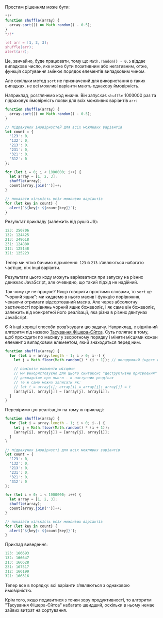 Простим рішенням може бути:

```js run
*!*
function shuffle(array) {
  array.sort(() => Math.random() - 0.5);
}
*/!*

let arr = [1, 2, 3];
shuffle(arr);
alert(arr);
```

Це, звичайно, буде працювати, тому що `Math.random() - 0.5` віддає випадкове число, яке може бути позитивним або негативним, отже, функція сортування змінює порядок елементів випадковим чином.

Але оскільки метод `sort` не призначений для використання в таких випадках, не всі можливі варіанти мають однакову ймовірність.

Наприклад, розглянемо код нижче. Він запускає `shuffle` 1000000 раз та підраховує ймовірність появи для всіх можливих варіантів `arr`:

```js run
function shuffle(array) {
  array.sort(() => Math.random() - 0.5);
}

// підрахунок імовірностей для всіх можливих варіантів
let count = {
  '123': 0,
  '132': 0,
  '213': 0,
  '231': 0,
  '321': 0,
  '312': 0
};

for (let i = 0; i < 1000000; i++) {
  let array = [1, 2, 3];
  shuffle(array);
  count[array.join('')]++;
}

// показати кількість всіх можливих варіантів
for (let key in count) {
  alert(`${key}: ${count[key]}`);
}
```

Результат прикладу (залежить від рушія JS):

```js
123: 250706
132: 124425
213: 249618
231: 124880
312: 125148
321: 125223
```

Тепер ми чітко бачимо відхилення: `123` й `213` зʼявляються набагато частіше, ніж інші варіанти.

Результати цього коду можуть варіюватися при запуску на різних движках JavaScript, але очевидно, що такий підхід не надійний.

Так чому це не працює? Якщо говорити простими словами, то `sort` це "чорний ящик": ми кидаємо в нього масив і функцію порівняння, чекаючи отримати відсортований масив. Але через абсолютну хаотичності порівнянь чорний ящик божеволіє, і як саме він божеволіє, залежить від конкретної його реалізації, яка різна в різних двигунах JavaScript.

Є й інші хороші способи розвʼязувати цю задачу. Наприклад, є відмінний алгоритм під назвою [Тасування Фішера-Єйтса](https://en.wikipedia.org/wiki/Fisher%E2%80%93Yates_shuffle). Суть полягає в тому, щоб проходити по масиву у зворотному порядку і міняти місцями кожен елемент з випадковим елементом, який знаходиться перед ним.

```js
function shuffle(array) {
  for (let i = array.length - 1; i > 0; i--) {
    let j = Math.floor(Math.random() * (i + 1)); // випадковий індекс від 0 до i

    // поміняти елементи місцями 
    // ми використовуємо для цього синтаксис "деструктивне присвоєння" 
    // докладніше про нього - в наступних розділах 
    // те ж саме можна записати як:
    // let t = array[i]; array[i] = array[j]; array[j] = t
    [array[i], array[j]] = [array[j], array[i]];
  }
}
```

Перевіримо цю реалізацію на тому ж прикладі:

```js run
function shuffle(array) {
  for (let i = array.length - 1; i > 0; i--) {
    let j = Math.floor(Math.random() * (i + 1));
    [array[i], array[j]] = [array[j], array[i]];
  }
}

// підрахунок імовірності для всіх можливих варіантів
let count = {
  '123': 0,
  '132': 0,
  '213': 0,
  '231': 0,
  '321': 0,
  '312': 0
};

for (let i = 0; i < 1000000; i++) {
  let array = [1, 2, 3];
  shuffle(array);
  count[array.join('')]++;
}

// показати кількість всіх можливих варіантів
for (let key in count) {
  alert(`${key}: ${count[key]}`);
}
```

Приклад виведення:

```js
123: 166693
132: 166647
213: 166628
231: 167517
312: 166199
321: 166316
```

Тепер все в порядку: всі варіанти зʼявляються з однаковою ймовірністю. 

Крім того, якщо подивитися з точки зору продуктивності, то алгоритм "Тасування Фішера-Єйтса" набагато швидший, оскільки в ньому немає зайвих витрат на сортування.
